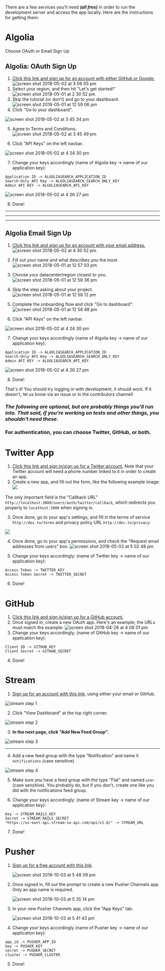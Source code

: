 There are a few services you'll need **_(all free)_** in order to run the development server and access the app locally. Here are the instructions for getting them:

# Algolia

Choose OAuth or Email Sign Up

## Algolia: OAuth Sign Up

1.  [Click this link and sign up for an account with either GitHub or Google.](https://www.algolia.com/users/sign_up)
    ![screen shot 2018-05-02 at 3 06 05 pm](https://user-images.githubusercontent.com/17884966/39547183-c5d8b572-4e24-11e8-80e3-5b595e0c9999.png)
2.  Select your region, and then hit "Let's get started!"
    ![screen shot 2018-05-01 at 2 30 52 pm](https://user-images.githubusercontent.com/17884966/39544263-80c7e39e-4e1b-11e8-802e-c9562bdf1b63.png)
3.  Skip the tutorial (or don't) and go to your dashboard.
    ![screen shot 2018-05-01 at 12 59 06 pm](https://user-images.githubusercontent.com/17884966/39544344-c8cc4496-4e1b-11e8-8d81-d570a48a0668.png)
4.  Click "Go to your dashboard".

![screen shot 2018-05-02 at 3 45 34 pm](https://user-images.githubusercontent.com/17884966/39547238-f4ddd1ae-4e24-11e8-942b-98a01e20c632.png)

5.  Agree to Terms and Conditions.
    ![screen shot 2018-05-02 at 3 45 49 pm](https://user-images.githubusercontent.com/17884966/39547258-05d347fa-4e25-11e8-9335-b65c72b846af.png)

6.  Click "API Keys" on the left navbar.

![screen shot 2018-05-02 at 4 24 30 pm](https://user-images.githubusercontent.com/17884966/39547400-7cdb854c-4e25-11e8-8442-7cfc1dc8bc1e.png)

7.  Change your keys accordingly (name of Algolia key -> name of our application key):

```
Application ID -> ALGOLIASEARCH_APPLICATION_ID
Search-Only API Key -> ALGOLIASEARCH_SEARCH_ONLY_KEY
Admin API KEY -> ALGOLIASEARCH_API_KEY
```

![screen shot 2018-05-02 at 4 26 27 pm](https://user-images.githubusercontent.com/17884966/39547471-b24f2e36-4e25-11e8-9a0e-b988d6a8253f.png)

8.  Done!

---

---

---

## Algolia Email Sign Up

1.  [Click this link and sign up for an account with your email address.](https://www.algolia.com/users/sign_up)
    ![screen shot 2018-05-02 at 4 30 52 pm](https://user-images.githubusercontent.com/17884966/39547712-5ff9d338-4e26-11e8-98e9-83852021ba90.png)

2.  Fill out your name and what describes you the most.
    ![screen shot 2018-05-01 at 12 57 03 pm](https://user-images.githubusercontent.com/17884966/39547792-9a436842-4e26-11e8-9199-c320d24476fe.png)

3.  Choose your datacenter/region closest to you.
    ![screen shot 2018-05-01 at 12 58 36 pm](https://user-images.githubusercontent.com/17884966/39548002-3f7d2640-4e27-11e8-8701-21820d852379.png)

4.  Skip the step asking about your project.
    ![screen shot 2018-05-01 at 12 58 12 pm](https://user-images.githubusercontent.com/17884966/39547930-09b2af08-4e27-11e8-8c1b-d6b67d75d141.png)

5.  Complete the onboarding flow and click "Go to dashboard".
    ![screen shot 2018-05-01 at 12 58 48 pm](https://user-images.githubusercontent.com/17884966/39548519-dc0491dc-4e28-11e8-90e2-be014acd0a66.png)

6.  Click "API Keys" on the left navbar.

![screen shot 2018-05-02 at 4 24 30 pm](https://user-images.githubusercontent.com/17884966/39547400-7cdb854c-4e25-11e8-8442-7cfc1dc8bc1e.png)

7.  Change your keys accordingly (name of Algolia key -> name of our application key):

```
Application ID -> ALGOLIASEARCH_APPLICATION_ID
Search-Only API Key -> ALGOLIASEARCH_SEARCH_ONLY_KEY
Admin API KEY -> ALGOLIASEARCH_API_KEY
```

![screen shot 2018-05-02 at 4 26 27 pm](https://user-images.githubusercontent.com/17884966/39547471-b24f2e36-4e25-11e8-9a0e-b988d6a8253f.png)

8.  Done!

That's it! You should try logging in with development, it should work. If it doesn't, let us know via an issue or in the contributors channel!

### _The following are optional, but are probably things you'll run into. That said, if you're working on tests and other things, you shouldn't need these._

### For authentication, you can choose Twitter, GitHub, or both.

# Twitter App

1.  [Click this link and sign in/sign up for a Twitter account.](https://apps.twitter.com) Note that your Twitter account will need a phone number linked to it in order to create an app.
2.  Create a new app, and fill out the form, like the following example image: ![](https://user-images.githubusercontent.com/17884966/41612665-952d4cae-73c1-11e8-8047-cf0bd03bffb6.png)

The only important field is the "Callback URL" `http://localhost:3000/users/auth/twitter/callback`, which redirects you properly to `localhost:3000` when signing in.

3.  Once done, go to your app's settings, and fill in the terms of service `http://dev.to/terms` and privacy policy URL `http://dev.to/privacy`:

![](https://user-images.githubusercontent.com/17884966/41617044-8155387a-73cd-11e8-9e1d-f14c4652bda2.png)

4.  Once done, go to your app's permissions, and check the "Request email addresses from users" box.
    ![screen shot 2018-05-02 at 5 02 48 pm](https://user-images.githubusercontent.com/17884966/39549184-f2e19952-4e2a-11e8-81ad-10e06c4e8a61.png)

5.  Change your keys accordingly: (name of Twitter key -> name of our application key):

```
Access Token -> TWITTER_KEY
Access Token Secret -> TWITTER_SECRET
```

6.  Done!

# GitHub

1.  [Click this link and sign in/sign up for a GitHub account.](https://github.com/settings/applications/new)
2.  Once signed in, create a new OAuth app. Here's an example; the URLs must match the example:
    ![screen shot 2018-04-26 at 4 08 01 pm](https://user-images.githubusercontent.com/17884966/39329488-77cbf554-496c-11e8-941e-dd257b5223ee.png)
3.  Change your keys accordingly; (name of GitHub key -> name of our application key):

```
Client ID -> GITHUB_KEY
Client Secret -> GITHUB_SECRET
```

4.  Done!

# Stream

1.  [Sign up for an account with this link](https://getstream.io/accounts/signup/), using either your email or GitHub.

![stream step 1](https://user-images.githubusercontent.com/17884966/39548654-47db0f08-4e29-11e8-9cc3-c17d1b7228eb.png)

2.  Click "View Dashboard" at the top right corner.

![stream step 2](https://user-images.githubusercontent.com/17884966/39548718-6f1928ca-4e29-11e8-9034-52ef1c1cc9d6.png)

3.  **In the next page, click "Add New Feed Group".**

![stream step 3](https://user-images.githubusercontent.com/17884966/39548743-85bd4e44-4e29-11e8-9b6e-43567c4f7c22.png)

<hr>

4.  Add a new feed group with the type "Notification" and name it `notifications` (case sensitive).

![stream step 4](https://user-images.githubusercontent.com/17884966/39548890-f0ad7742-4e29-11e8-84a3-ed823e720052.png)

5.  Make sure you have a feed group with the type "Flat" and named `user` (case sensitive). You probably do, but if you don't, create one like you did with the notifications feed group.

6.  Change your keys accordingly: (name of Stream key -> name of our application key):

```
Key -> STREAM_RAILS_KEY
Secret -> STREAM_RAILS_SECRET
"https://us-east-api.stream-io-api.com/api/v1.0/" -> STREAM_URL
```

7.  Done!

# Pusher

1. [Sign up for a free account with this link](https://dashboard.pusher.com/accounts/sign_up).

   ![screen shot 2018-10-03 at 5 48 09 pm](https://user-images.githubusercontent.com/7942714/46447013-85187700-c734-11e8-92f7-89a17240ea0f.png)

2. Once signed in, fill out the prompt to create a new Pusher Channels app. Only an app name is required.

   ![screen shot 2018-10-03 at 5 35 14 pm](https://user-images.githubusercontent.com/7942714/46446837-69f93780-c733-11e8-82d9-52ad97812d4b.png)

3. In your new Pusher Channels app, click the "App Keys" tab.

   ![screen shot 2018-10-03 at 5 41 43 pm](https://user-images.githubusercontent.com/7942714/46446905-c0667600-c733-11e8-9c55-8fabf28a27fe.png)

4. Change your keys accordingly (name of Pusher key -> name of our application key):

```
app_id -> PUSHER_APP_ID
key -> PUSHER_KEY
secret -> PUSHER_SECRET
cluster -> PUSHER_CLUSTER
```

5. Done!
